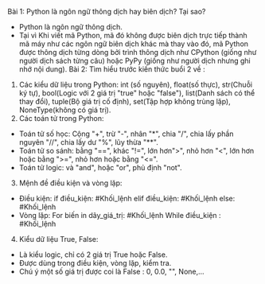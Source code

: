 Bài 1: Python là ngôn ngữ thông dịch hay biên dịch? Tại sao?
- Python là ngôn ngữ thông dịch.
- Tại vì Khi viết mã Python, mã đó không được biên dịch trực tiếp thành mã máy như các ngôn ngữ biên dịch khác mà thay vào đó, mã Python được thông dịch từng dòng bởi trình thông dịch như CPython (giống như người dịch sách từng câu) hoặc PyPy (giống như người dịch nhưng ghi nhớ nội dung).
Bài 2:  Tìm hiểu trước kiến thức buổi 2 về :
1. Các kiểu dữ liệu trong Python:  int (số nguyên), float(số thực), str(Chuỗi ký tự), bool(Logic với 2 giá trị "true" hoặc "false"), list(Danh sách có thể thay đổi), tuple(Bộ giá trị cố định), set(Tập hợp không trùng lặp), NoneType(không có giá trị).
2. Các toán tử trong Python: 
- Toán tử số học: Cộng "+", trừ "-", nhân "*", chia "/", chia lấy phần nguyên "//", chia lấy dư "%", lũy thừa "**".
- Toán tử so sánh: bằng "==", khác "!=", lớn hơn">", nhỏ hơn "<", lớn hơn hoặc bằng ">=", nhỏ hơn hoặc bằng "<=".
- Toán tử logic: và "and", hoặc "or", phủ định "not".
3. Mệnh đề điều kiện và vòng lặp: 
- Điều kiện: 
if điều_kiện:
#Khối_lệnh
elif điều_kiện:
#Khối_lệnh
else:
#Khối_lệnh
- Vòng lặp:
For biến in dãy_giá_trị:
#Khối_lệnh
While điều_kiện :
#Khối_lệnh
4. Kiểu dữ liệu True, False:
- Là kiểu logic, chỉ có 2 giá trị True hoặc False.
- Được dùng trong điều kiện, vòng lặp, kiểm tra.
- Chú ý một số giá trị được coi là False : 0, 0.0, "", None,...
